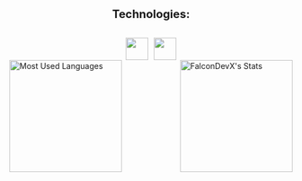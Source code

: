 <div style="margin-top: 20px; display: flex; flex-direction: column; align-items: center; gap: 10px;">
  <!-- Nagłówek "Technologies" -->
  <p style="font-size: 20px; font-weight: bold;">Technologies:</p>
  
  <!-- Ikony technologii w dwóch rzędach -->
  <div style="display: flex; flex-wrap: wrap; gap: 10px; justify-content: center; max-width: 350px;">
    <img src="https://skillicons.dev/icons?i=dotnet,cpp,c,python&theme=dark" style="height: 40px;"/>
    <img src="https://skillicons.dev/icons?i=js,react,html,css&theme=dark" style="height: 40px;"/>
  </div>
</div>
<div style="display: flex; justify-content: space-between; align-items: center;">
  <img src="https://github-readme-stats.vercel.app/api/top-langs/?username=FalconDevX&theme=tokyonight&show_icons=true&hide_border=true&layout=compact" alt="Most Used Languages" style="height: 200px;"/>
  <img src="https://github-readme-stats.vercel.app/api?username=FalconDevX&theme=tokyonight&show_icons=true&hide_border=true&count_private=true" alt="FalconDevX's Stats" style="height: 200px;"/> 
</div>




